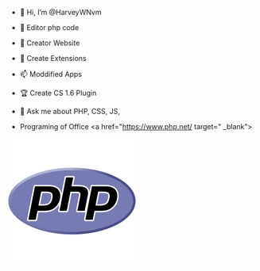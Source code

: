 - 👋 Hi, I’m @HarveyWNvm
- 👀 Editor php code
- 🌱 Creator Website
- 💞️ Create Extensions
- 📫 Moddified Apps
- 🏆 Create CS 1.6 Plugin
- 💬 Ask me about PHP, CSS, JS,

- Programing of Office
<a href="https://www.php.net/ target=" _blank">
 <img src="https://raw.githubusercontent.com/devicons/devicon/master/icons/php/php-original.svg" alt="php logo" />
 </a>
